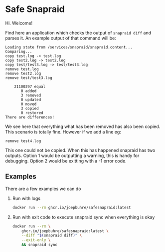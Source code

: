 # Safe Snapraid

Hi. Welcome!

Find here an application which checks the output of `snapraid diff` and parses it. An example output of that command will be:

```log
Loading state from /services/snapraid/snapraid.content...
Comparing...
copy test.log -> test.log
copy test2.log -> test2.log
copy test/test3.log -> test/test3.log
remove test.log
remove test2.log
remove test/test3.log

    21100297 equal
       0 added
       3 removed
       0 updated
       0 moved
       3 copied
       0 restored
There are differences!
```
We see here that everything what has been removed has also been copied. This scenario is totally fine. However if we add a line eg:
```log
remove test4.log
```
This one could not be copied. When this has happened snapraid has two outputs. Option 1 would be outputting a warning, this is handy for debugging. Option 2 would be exitting with a -1 error code. 


## Examples
There are a few examples we can do

1. Run with logs
    ```bash
    docker run --rm ghcr.io/joepbuhre/safesnapraid:latest 
    ```
2. Run with exit code to execute snapraid sync when everything is okay
    ```bash
    docker run --rm \
        ghcr.io/joepbuhre/safesnapraid:latest \
        --diff "$(snapraid diff)" \
        --exit-only \
        && snapraid sync

    ```